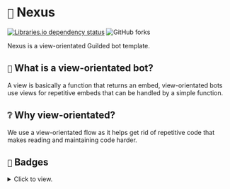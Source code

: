 # `🌌` Nexus
<p>
    <a href="https://libraries.io/github/teamsoundlabs/Nexus"><img alt="Libraries.io dependency status" src="https://img.shields.io/librariesio/github/teamsoundlabs/nexus?style=for-the-badge&logo=librariesdotio&logoColor=white&labelColor=%2324292F"></a>
    <!-- GitHub forks -->
    <img alt="GitHub forks" src="https://img.shields.io/github/forks/teamsoundlabs/nexus?style=for-the-badge&logo=github&logoColor=white&labelColor=%2324292F&color=%234493F8">
</p>

Nexus is a view-orientated Guilded bot template.

## `👀` What is a view-orientated bot?
A view is basically a function that returns an embed, view-orientated bots use views for repetitive embeds that can be handled by a simple function.

## `❔` Why view-orientated?
We use a view-orientated flow as it helps get rid of repetitive code that makes reading and maintaining code harder.

## `📛` Badges

<details>
  <summary>Click to view.</summary>

  <p>

  <a href="https://app.fossa.com/projects/git%2Bgithub.com%2Fteamsoundlabs%2FNexus"><img src="https://app.fossa.com/api/projects/git%2Bgithub.com%2Fteamsoundlabs%2FNexus.svg?type=large&issueType=license"></a>
  </p>
</details>